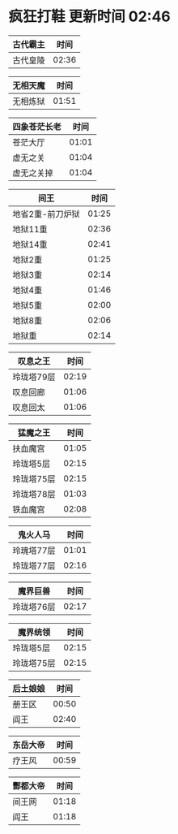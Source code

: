 # 疯狂打鞋 更新时间 02:46

| 古代霸主   | 时间    |
|--------|-------|
| 古代皇陵 | 02:36 |

| 无相天魔   | 时间    |
|--------|-------|
| 无相炼狱 | 01:51 |

| 四象苍茫长老   | 时间    |
|--------|-------|
| 苍茫大厅 | 01:01 |
| 虚无之关 | 01:04 |
| 虚无之关掉 | 01:04 |

| 间王   | 时间    |
|--------|-------|
| 地省2重-前刀炉狱 | 01:25 |
| 地狱11重 | 02:36 |
| 地狱14重 | 02:41 |
| 地狱2重 | 01:25 |
| 地狱3重 | 02:14 |
| 地狱4重 | 01:46 |
| 地狱5重 | 02:00 |
| 地狱8重 | 02:06 |
| 地狱重 | 02:14 |

| 叹息之王   | 时间    |
|--------|-------|
| 玲珑塔79层 | 02:19 |
| 叹息回廊 | 01:06 |
| 叹息回太 | 01:06 |

| 猛魔之王   | 时间    |
|--------|-------|
| 扶血魔宫 | 01:05 |
| 玲珑塔5层 | 02:15 |
| 玲珑塔75层 | 02:15 |
| 玲珑塔78层 | 01:03 |
| 铁血魔宫 | 02:08 |

| 鬼火人马   | 时间    |
|--------|-------|
| 玲瑰塔77层 | 01:01 |
| 玲珑塔77层 | 02:16 |

| 魔界巨兽   | 时间    |
|--------|-------|
| 玲珑塔76层 | 02:17 |

| 魔界统领   | 时间    |
|--------|-------|
| 玲珑塔5层 | 02:15 |
| 玲珑塔75层 | 02:15 |

| 后土娘娘   | 时间    |
|--------|-------|
| 册王区 | 00:50 |
| 阎王 | 02:40 |

| 东岳大帝   | 时间    |
|--------|-------|
| 疗王风 | 00:59 |

| 酆都大帝   | 时间    |
|--------|-------|
| 间王网 | 01:18 |
| 阎王 | 01:18 |